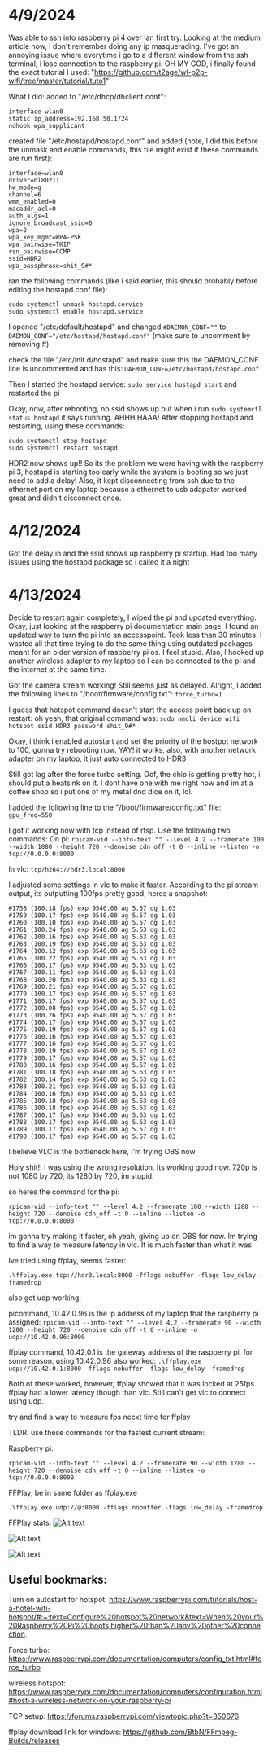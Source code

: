 # 4/9/2024
Was able to ssh into raspberry pi 4 over lan first try. Looking at the medium article now, I don't remember doing any ip masquerading. I've got an annoying issue where everytime i go to a different window from the ssh terminal, i lose connection to the raspberry pi. OH MY GOD, i finally found the exact tutorial I used: "https://github.com/t2age/wl-p2p-wifi/tree/master/tutorial/tuto1"

What I did:
added to "/etc/dhcp/dhclient.conf":
```
interface wlan0  
static ip_address=192.168.50.1/24  
nohook wpa_supplicant  
```

created file "/etc/hostapd/hostapd.conf" and added (note, I did this before the unmask and enable commands, this file might exist if these commands are run first):
```
interface=wlan0
driver=nl80211
hw_mode=g
channel=6
wmm_enabled=0
macaddr_acl=0
auth_algs=1
ignore_broadcast_ssid=0
wpa=2
wpa_key_mgmt=WPA-PSK
wpa_pairwise=TKIP
rsn_pairwise=CCMP
ssid=HDR2
wpa_passphrase=shit_9#*
```

ran the following commands (like i said earlier, this should probably before editing the hostapd.conf file): 
```
sudo systemctl unmask hostapd.service
sudo systemctl enable hostapd.service
```

I opened "/etc/default/hostapd" and changed ```#DAEMON_CONF=""``` to ```DAEMON_CONF="/etc/hostapd/hostapd.conf"``` (make sure to uncomment by removing #)

check the file "/etc/init.d/hostapd" and make sure this the DAEMON_CONF line is uncommented and has this: ```DAEMON_CONF=/etc/hostapd/hostapd.conf```

Then I started the hostapd service: ```sudo service hostapd start``` and restarted the pi


Okay, now, after rebooting, no ssid shows up but when i run ```sudo systemctl status hostapd``` it says running. AHHH HAAA! After stopping hostapd and restarting, using these commands:
```
sudo systemctl stop hostapd
sudo systemctl restart hostapd
```
HDR2 now shows up!! So its the problem we were having with the raspberry pi 3, hostapd is starting too early while the system is booting so we just need to add a delay! 
Also, it kept disconnecting from ssh due to the ethernet port on my laptop because a ethernet to usb adapater worked great and didn't disconnect once.

# 4/12/2024
Got the delay in and the ssid shows up raspberry pi startup. Had too many issues using the hostapd package so i called it a night

# 4/13/2024
Decide to restart again completely, I wiped the pi and updated everything. Okay, just looking at the raspberry pi documentation main page, I found an updated way to turn the pi into an accesspoint. Took less than 30 minutes. I wasted all that time trying to do the same thing using outdated packages meant for an older version of raspberry pi os. I feel stupid. Also, I hooked up another wireless adapter to my laptop so I can be connected to the pi and the internet at the same time.

Got the camera stream working! Still seems just as delayed. Alright, I added the following lines to "/boot/firmware/config.txt": ```force_turbo=1```

I guess that hotspot command doesn't start the access point back up on restart:
oh yeah, that original command was:
```sudo nmcli device wifi hotspot ssid HDR3 password shit_9#*```

Okay, i think i enabled autostart and set the priority of the hostpot network to 100, gonna try rebooting now. YAY! it works, also, with another network adapter on my laptop, it just auto connected to HDR3   

Still got lag after the force turbo setting. Oof, the chip is getting pretty hot, i should put a heatsink on it. I dont have one with me right now and im at a coffee shop so i put one of my metal dnd dice on it, lol.    

I added the following line to the "/boot/firmware/config.txt" file: ```gpu_freq=550```

I got it working now with tcp instead of rtsp. Use the following two commands:
On pi:
```rpicam-vid --info-text "" --level 4.2 --framerate 100 --width 1080 --height 720 --denoise cdn_off -t 0 --inline --listen -o tcp://0.0.0.0:8000```

In vlc:
```tcp/h264://hdr3.local:8000```

I adjusted some settings in vlc to make it faster. According to the pi stream output, its outputting 100fps pretty good, heres a snapshot:
```
#1758 (100.18 fps) exp 9540.00 ag 5.57 dg 1.03
#1759 (100.17 fps) exp 9540.00 ag 5.57 dg 1.03
#1760 (100.10 fps) exp 9540.00 ag 5.57 dg 1.03
#1761 (100.24 fps) exp 9540.00 ag 5.63 dg 1.03
#1762 (100.16 fps) exp 9540.00 ag 5.63 dg 1.03
#1763 (100.19 fps) exp 9540.00 ag 5.63 dg 1.03
#1764 (100.12 fps) exp 9540.00 ag 5.63 dg 1.03
#1765 (100.22 fps) exp 9540.00 ag 5.63 dg 1.03
#1766 (100.17 fps) exp 9540.00 ag 5.63 dg 1.03
#1767 (100.11 fps) exp 9540.00 ag 5.63 dg 1.03
#1768 (100.20 fps) exp 9540.00 ag 5.63 dg 1.03
#1769 (100.21 fps) exp 9540.00 ag 5.57 dg 1.03
#1770 (100.17 fps) exp 9540.00 ag 5.57 dg 1.03
#1771 (100.17 fps) exp 9540.00 ag 5.57 dg 1.03
#1772 (100.08 fps) exp 9540.00 ag 5.57 dg 1.03
#1773 (100.26 fps) exp 9540.00 ag 5.57 dg 1.03
#1774 (100.17 fps) exp 9540.00 ag 5.57 dg 1.03
#1775 (100.19 fps) exp 9540.00 ag 5.57 dg 1.03
#1776 (100.16 fps) exp 9540.00 ag 5.57 dg 1.03
#1777 (100.16 fps) exp 9540.00 ag 5.57 dg 1.03
#1778 (100.19 fps) exp 9540.00 ag 5.57 dg 1.03
#1779 (100.17 fps) exp 9540.00 ag 5.57 dg 1.03
#1780 (100.16 fps) exp 9540.00 ag 5.57 dg 1.03
#1781 (100.18 fps) exp 9540.00 ag 5.63 dg 1.03
#1782 (100.14 fps) exp 9540.00 ag 5.63 dg 1.03
#1783 (100.21 fps) exp 9540.00 ag 5.63 dg 1.03
#1784 (100.16 fps) exp 9540.00 ag 5.63 dg 1.03
#1785 (100.18 fps) exp 9540.00 ag 5.63 dg 1.03
#1786 (100.18 fps) exp 9540.00 ag 5.63 dg 1.03
#1787 (100.17 fps) exp 9540.00 ag 5.63 dg 1.03
#1788 (100.17 fps) exp 9540.00 ag 5.63 dg 1.03
#1789 (100.17 fps) exp 9540.00 ag 5.57 dg 1.03
#1790 (100.17 fps) exp 9540.00 ag 5.57 dg 1.03
```

I believe VLC is the bottleneck here, I'm trying OBS now

Holy shit!! I was using the wrong resolution. Its working good now. 720p is not 1080 by 720, its 1280 by 720, im stupid.

so heres the command for the pi:

```rpicam-vid --info-text "" --level 4.2 --framerate 100 --width 1280 --height 720 --denoise cdn_off -t 0 --inline --listen -o tcp://0.0.0.0:8000```

im gonna try making it faster, oh yeah, giving up on OBS for now. Im trying to find a way to measure latency in vlc. It is much faster than what it was


Ive tried using ffplay, seems faster: 

```.\ffplay.exe tcp://hdr3.local:8000 -fflags nobuffer -flags low_delay -framedrop```

also got udp working:

picommand, 10.42.0.96 is the ip address of my laptop that the raspberry pi assigned:
```rpicam-vid --info-text "" --level 4.2 --framerate 90 --width 1280 --height 720 --denoise cdn_off -t 0 --inline -o udp://10.42.0.96:8000```

ffplay command, 10.42.0.1 is the gateway address of the raspberry pi, for some reason, using 10.42.0.96 also worked:
```.\ffplay.exe udp://10.42.0.1:8000 -fflags nobuffer -flags low_delay -framedrop```

Both of these worked, however, ffplay showed that it was locked at 25fps. ffplay had a lower latency though than vlc. Still can't get vlc to connect using udp. 

try and find a way to measure fps necxt time for ffplay

TLDR: use these commands for the fastest current stream:

Raspberry pi:

```rpicam-vid --info-text "" --level 4.2 --framerate 90 --width 1280 --height 720 --denoise cdn_off -t 0 --inline --listen -o tcp://0.0.0.0:8000```

FFPlay, be in same folder as ffplay.exe

```.\ffplay.exe udp://@:8000 -fflags nobuffer -flags low_delay -framedrop```

FFPlay stats:
![Alt text](ffplay.jpg?raw=true "FFPlay Statistics")

![Alt text](vlc_codec.jpg?raw=true "VLC Codec Info")

![Alt text](vlc_statistics.jpg?raw=true "VLC Statistics")

## Useful bookmarks:
Turn on autostart for hotspot:
https://www.raspberrypi.com/tutorials/host-a-hotel-wifi-hotspot/#:~:text=Configure%20hotspot%20network&text=When%20your%20Raspberry%20Pi%20boots,higher%20than%20any%20other%20connection.

Force turbo:
https://www.raspberrypi.com/documentation/computers/config_txt.html#force_turbo

wireless hotspot: 
https://www.raspberrypi.com/documentation/computers/configuration.html#host-a-wireless-network-on-your-raspberry-pi

TCP setup:
https://forums.raspberrypi.com/viewtopic.php?t=350676

ffplay download link for windows:
https://github.com/BtbN/FFmpeg-Builds/releases

